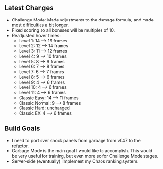 ## Latest Changes
- Challenge Mode: Made adjustments to the damage formula, and made most difficulties a bit longer.
- Fixed scoring so all bonuses will be multiples of 10.
- Readjusted hover times:
  - Level 1: 14 --> 16 frames
  - Level 2: 12 --> 14 frames
  - Level 3: 11 --> 12 frames
  - Level 4: 9 --> 10 frames
  - Level 5: 8 --> 9 frames
  - Level 6: 7 --> 8 frames
  - Level 7: 6 --> 7 frames
  - Level 8: 5 --> 6 frames
  - Level 9: 4 --> 6 frames
  - Level 10: 4 --> 6 frames
  - Level 11: 4 --> 6 frames
  - Classic Easy: 14 --> 11 frames
  - Classic Normal: 9 --> 8 frames
  - Classic Hard: unchanged
  - Classic EX: 4 --> 6 frames
## Build Goals
- I need to port over shock panels from garbage from v047 to the refactor.
- Garbage Mode is the main goal I would like to accomplish. This would be very useful for training, but even more so for Challenge Mode stages.
- Server-side (eventually): Implement my Chaos ranking system.